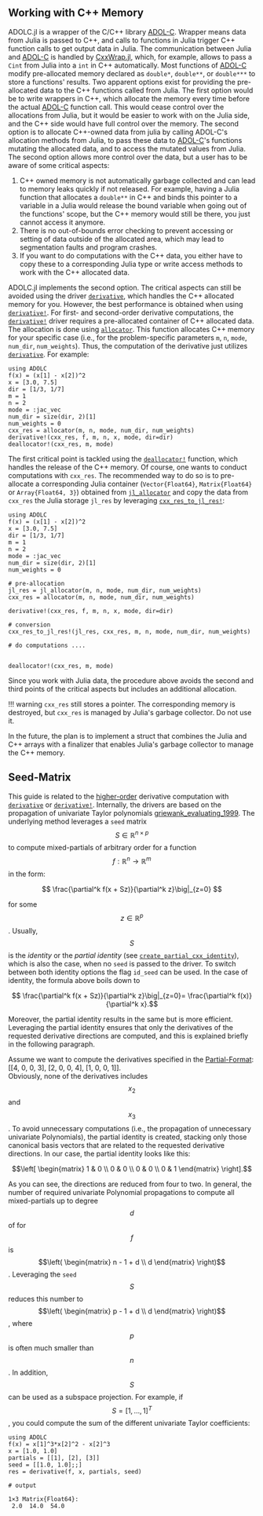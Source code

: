## Working with C++ Memory

ADOLC.jl is a wrapper of the C/C++ library [ADOL-C](https://github.com/coin-or/ADOL-C). Wrapper means
data from Julia is passed to C++, and calls to functions in Julia trigger C++ function calls to get output data in Julia. The communication between Julia and [ADOL-C](https://github.com/coin-or/ADOL-C) is handled by [CxxWrap.jl](https://github.com/JuliaInterop/CxxWrap.jl), which, for example, allows to pass a `Cint` from Julia into a `int` in C++ automatically. Most functions 
of [ADOL-C](https://github.com/coin-or/ADOL-C) modify pre-allocated memory declared as `double*`, `double**`, or `double***` to store a functions' results. Two apparent options exist for providing
the pre-allocated data to the C++ functions called from Julia. The first option would be to write wrappers in C++, which allocate the memory every time before the actual [ADOL-C](https://github.com/coin-or/ADOL-C) function call. This would cease control over the allocations from Julia, but it would be easier to work with on the Julia side, and the C++ side would have full control over the memory. The second option is to allocate  C++-owned data from julia by calling ADOL-C's allocation methods from Julia, to pass these data to [ADOL-C](https://github.com/coin-or/ADOL-C)'s functions mutating the allocated data, and to access the mutated values from Julia. The second option allows more control over the data, but a user has to be aware of some critical aspects: 
1. C++ owned memory is not automatically garbage collected and can lead to memory leaks quickly if not released. For example, having a Julia function that allocates a `double**` in C++ and binds this pointer to a variable in a Julia would release the  bound variable when going out of the functions' scope, but the C++ memory would still be  there, you just cannot access it anymore.
2. There is no out-of-bounds error checking to prevent accessing or setting of  data outside of the allocated area, which may lead to segmentation faults and program crashes.
3. If you want to do computations with the C++ data, you either have to copy these to a corresponding Julia type or write access  methods to work with the C++  allocated data.

ADOLC.jl implements the second option. The critical aspects can still be avoided using the driver [`derivative`](@ref), which handles the C++ allocated memory for you. However, the best performance is obtained when using [`derivative!`](@ref).
For first- and second-order derivative computations, the [`derivative!`](@ref) driver requires  a pre-allocated container of C++ allocated data. The allocation is done using [`allocator`](@ref). This function allocates C++ memory for your specific case (i.e., for the problem-specific parameters `m`, `n`, `mode`, `num_dir`, `num_weights`). Thus, the computation of the derivative just  utilizes [`derivative`](@ref). For example:
```@example
using ADOLC
f(x) = (x[1] - x[2])^2
x = [3.0, 7.5]
dir = [1/3, 1/7]
m = 1
n = 2
mode = :jac_vec
num_dir = size(dir, 2)[1]
num_weights = 0
cxx_res = allocator(m, n, mode, num_dir, num_weights)
derivative!(cxx_res, f, m, n, x, mode, dir=dir)
deallocator!(cxx_res, m, mode)
```
The first critical point is tackled using the [`deallocator!`](@ref) function, which handles the release of the C++ memory. Of course, one wants to conduct computations with `cxx_res`. The recommended way to do so is to pre-allocate a corresponding Julia container (`Vector{Float64}`, `Matrix{Float64}` or `Array{Float64, 3}`) obtained from [`jl_allocator`](@ref) and copy the data from `cxx_res` the Julia storage `jl_res` by leveraging [`cxx_res_to_jl_res!`](@ref):
```@example
using ADOLC
f(x) = (x[1] - x[2])^2
x = [3.0, 7.5]
dir = [1/3, 1/7]
m = 1
n = 2
mode = :jac_vec
num_dir = size(dir, 2)[1]
num_weights = 0

# pre-allocation 
jl_res = jl_allocator(m, n, mode, num_dir, num_weights)
cxx_res = allocator(m, n, mode, num_dir, num_weights)

derivative!(cxx_res, f, m, n, x, mode, dir=dir)

# conversion 
cxx_res_to_jl_res!(jl_res, cxx_res, m, n, mode, num_dir, num_weights)

# do computations .... 


deallocator!(cxx_res, m, mode)
```
Since you work with Julia data, the procedure above avoids the second and third points of the critical aspects but includes an additional allocation.  

!!! warning 
    `cxx_res` still stores a pointer. The corresponding memory is destroyed, but `cxx_res` is managed by Julia's garbage collector. Do not use it.


In the future, the plan is to implement a struct that combines the Julia and C++ arrays with a finalizer that enables Julia's garbage collector to manage the C++ memory. 



## Seed-Matrix
This guide is related to the [higher-order](@ref "Higher-Order") derivative computation with 
[`derivative`](@ref) or [`derivative!`](@ref). Internally, the drivers are based on the propagation of univariate Taylor polynomials [griewank_evaluating_1999](@cite). The underlying method leverages a `seed` matrix $$S\in \mathbb{R}^{n \times p}$$ to compute mixed-partials of arbitrary order for a function $$f:\mathbb{R}^n \to \mathbb{R}^m$$ in the form: 
```math
    \frac{\partial^k f(x + Sz)}{\partial^k z}\big|_{z=0} 
```
for some $$z \in \mathbb{R}^p$$. Usually, $$S$$ is the *identity* or the *partial identity* (see [`create_partial_cxx_identity`](@ref)), which is also the case, when no `seed` is passed to the driver. To switch between both identity options the flag `id_seed` can be used. In the case of identity, the formula above boils down to 
```math
    \frac{\partial^k f(x + Sz)}{\partial^k z}\big|_{z=0}= \frac{\partial^k f(x)}{\partial^k x}.
```
Moreover, the partial identity results in the same but is more efficient. Leveraging the partial identity ensures that only the derivatives of the requested derivative directions are computed, and this is explained briefly in the following paragraph.   

Assume we want to compute the derivatives specified in the [Partial-Format](@ref): [[4, 0, 0, 3], [2, 0, 0, 4], [1, 0, 0, 1]].  
Obviously, none of the derivatives includes $$x_2$$ and $$x_3$$. To avoid unnecessary computations (i.e., the propagation of unnecessary univariate Polynomials), the partial identity is created, stacking only those canonical basis vectors that are related to the requested derivative directions. In our case, the partial identity looks like this:  
```math
\left[
    \begin{matrix}
    1 & 0 \\
    0 & 0 \\
    0 & 0 \\
    0 & 1 
    \end{matrix}
 \right].
```
As you can see, the directions are reduced from four to two. In general, the number of required univariate Polynomial propagations to compute all mixed-partials up to degree $$d$$ of for $$f$$ is $$\left( \begin{matrix} n - 1 + d \\ d \end{matrix} \right)$$. Leveraging the `seed` $$S$$ reduces this number to $$\left( \begin{matrix} p - 1 + d \\ d \end{matrix} \right)$$, where $$p$$ is often much smaller than $$n$$. In addition, $$S$$ can be used as a subspace projection. For example, if $$S=[1, \dots, 1]^T$$, you could compute the sum of the different univariate Taylor coefficients:
```jldoctest
using ADOLC
f(x) = x[1]^3*x[2]^2 - x[2]^3
x = [1.0, 1.0]
partials = [[1], [2], [3]]
seed = [[1.0, 1.0];;]
res = derivative(f, x, partials, seed)

# output

1×3 Matrix{Float64}:
 2.0  14.0  54.0
```
